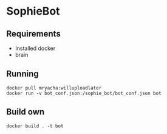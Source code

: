 # SophieBot

## Requirements
+ Installed docker
+ brain

## Running
    docker pull mryacha:willuploadlater
    docker run -v bot_conf.json:/sophie_bot/bot_conf.json bot

## Build own
    docker build . -t bot
